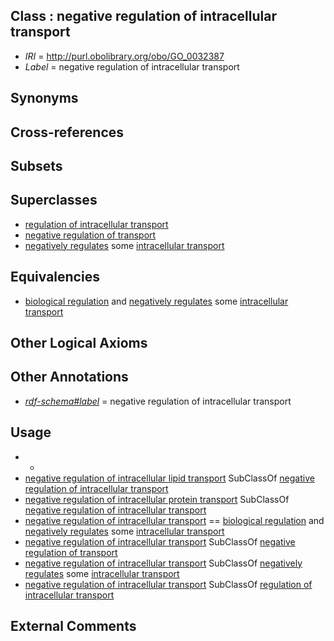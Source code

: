 
## Class : negative regulation of intracellular transport

 * *IRI* = http://purl.obolibrary.org/obo/GO_0032387
 * *Label* = negative regulation of intracellular transport

## Synonyms


## Cross-references


## Subsets


## Superclasses

 * [regulation of intracellular transport](../../GO/86/GO_0032386.md)
 * [negative regulation of transport](../../GO/51/GO_0051051.md)
 * [negatively regulates](../../RO/12/RO_0002212.md) some [intracellular transport](../../GO/07/GO_0046907.md)

## Equivalencies

 * [biological regulation](../../GO/07/GO_0065007.md) and [negatively regulates](../../RO/12/RO_0002212.md) some [intracellular transport](../../GO/07/GO_0046907.md)

## Other Logical Axioms


## Other Annotations

 * *[rdf-schema#label](../../el/rdf-schema#label.md)* = negative regulation of intracellular transport

## Usage

 * -
 * [negative regulation of intracellular lipid transport](../../GO/78/GO_0032378.md) SubClassOf [negative regulation of intracellular transport](../../GO/87/GO_0032387.md)
 * [negative regulation of intracellular protein transport](../../GO/17/GO_0090317.md) SubClassOf [negative regulation of intracellular transport](../../GO/87/GO_0032387.md)
 * [negative regulation of intracellular transport](../../GO/87/GO_0032387.md) == [biological regulation](../../GO/07/GO_0065007.md) and [negatively regulates](../../RO/12/RO_0002212.md) some [intracellular transport](../../GO/07/GO_0046907.md)
 * [negative regulation of intracellular transport](../../GO/87/GO_0032387.md) SubClassOf [negative regulation of transport](../../GO/51/GO_0051051.md)
 * [negative regulation of intracellular transport](../../GO/87/GO_0032387.md) SubClassOf [negatively regulates](../../RO/12/RO_0002212.md) some [intracellular transport](../../GO/07/GO_0046907.md)
 * [negative regulation of intracellular transport](../../GO/87/GO_0032387.md) SubClassOf [regulation of intracellular transport](../../GO/86/GO_0032386.md)

## External Comments

